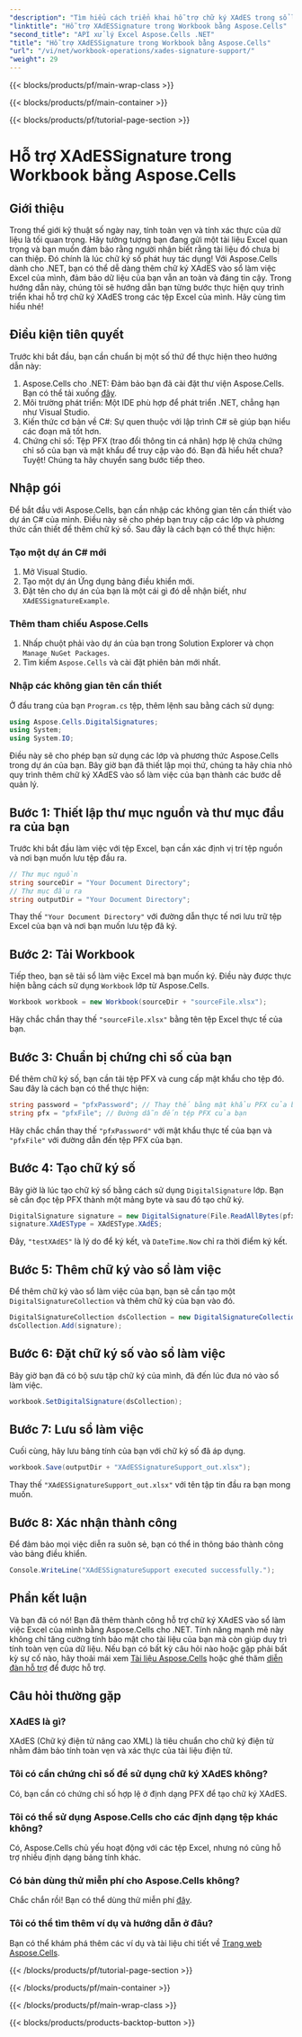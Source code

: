 ```yaml
---
"description": "Tìm hiểu cách triển khai hỗ trợ chữ ký XAdES trong sổ làm việc Excel bằng Aspose.Cells cho .NET. Làm theo hướng dẫn từng bước của chúng tôi để ký tài liệu an toàn."
"linktitle": "Hỗ trợ XAdESSignature trong Workbook bằng Aspose.Cells"
"second_title": "API xử lý Excel Aspose.Cells .NET"
"title": "Hỗ trợ XAdESSignature trong Workbook bằng Aspose.Cells"
"url": "/vi/net/workbook-operations/xades-signature-support/"
"weight": 29
---
```


{{< blocks/products/pf/main-wrap-class >}}

{{< blocks/products/pf/main-container >}}

{{< blocks/products/pf/tutorial-page-section >}}

# Hỗ trợ XAdESSignature trong Workbook bằng Aspose.Cells

## Giới thiệu
Trong thế giới kỹ thuật số ngày nay, tính toàn vẹn và tính xác thực của dữ liệu là tối quan trọng. Hãy tưởng tượng bạn đang gửi một tài liệu Excel quan trọng và bạn muốn đảm bảo rằng người nhận biết rằng tài liệu đó chưa bị can thiệp. Đó chính là lúc chữ ký số phát huy tác dụng! Với Aspose.Cells dành cho .NET, bạn có thể dễ dàng thêm chữ ký XAdES vào sổ làm việc Excel của mình, đảm bảo dữ liệu của bạn vẫn an toàn và đáng tin cậy. Trong hướng dẫn này, chúng tôi sẽ hướng dẫn bạn từng bước thực hiện quy trình triển khai hỗ trợ chữ ký XAdES trong các tệp Excel của mình. Hãy cùng tìm hiểu nhé!
## Điều kiện tiên quyết
Trước khi bắt đầu, bạn cần chuẩn bị một số thứ để thực hiện theo hướng dẫn này:
1. Aspose.Cells cho .NET: Đảm bảo bạn đã cài đặt thư viện Aspose.Cells. Bạn có thể tải xuống [đây](https://releases.aspose.com/cells/net/).
2. Môi trường phát triển: Một IDE phù hợp để phát triển .NET, chẳng hạn như Visual Studio.
3. Kiến thức cơ bản về C#: Sự quen thuộc với lập trình C# sẽ giúp bạn hiểu các đoạn mã tốt hơn.
4. Chứng chỉ số: Tệp PFX (trao đổi thông tin cá nhân) hợp lệ chứa chứng chỉ số của bạn và mật khẩu để truy cập vào đó.
Bạn đã hiểu hết chưa? Tuyệt! Chúng ta hãy chuyển sang bước tiếp theo.
## Nhập gói
Để bắt đầu với Aspose.Cells, bạn cần nhập các không gian tên cần thiết vào dự án C# của mình. Điều này sẽ cho phép bạn truy cập các lớp và phương thức cần thiết để thêm chữ ký số. Sau đây là cách bạn có thể thực hiện:
### Tạo một dự án C# mới
1. Mở Visual Studio.
2. Tạo một dự án Ứng dụng bảng điều khiển mới.
3. Đặt tên cho dự án của bạn là một cái gì đó dễ nhận biết, như `XAdESSignatureExample`.
### Thêm tham chiếu Aspose.Cells
1. Nhấp chuột phải vào dự án của bạn trong Solution Explorer và chọn `Manage NuGet Packages`.
2. Tìm kiếm `Aspose.Cells` và cài đặt phiên bản mới nhất.
### Nhập các không gian tên cần thiết
Ở đầu trang của bạn `Program.cs` tệp, thêm lệnh sau bằng cách sử dụng:
```csharp
using Aspose.Cells.DigitalSignatures;
using System;
using System.IO;
```
Điều này sẽ cho phép bạn sử dụng các lớp và phương thức Aspose.Cells trong dự án của bạn.
Bây giờ bạn đã thiết lập mọi thứ, chúng ta hãy chia nhỏ quy trình thêm chữ ký XAdES vào sổ làm việc của bạn thành các bước dễ quản lý.
## Bước 1: Thiết lập thư mục nguồn và thư mục đầu ra của bạn
Trước khi bắt đầu làm việc với tệp Excel, bạn cần xác định vị trí tệp nguồn và nơi bạn muốn lưu tệp đầu ra.
```csharp
// Thư mục nguồn
string sourceDir = "Your Document Directory";
// Thư mục đầu ra
string outputDir = "Your Document Directory";
```
Thay thế `"Your Document Directory"` với đường dẫn thực tế nơi lưu trữ tệp Excel của bạn và nơi bạn muốn lưu tệp đã ký.
## Bước 2: Tải Workbook
Tiếp theo, bạn sẽ tải sổ làm việc Excel mà bạn muốn ký. Điều này được thực hiện bằng cách sử dụng `Workbook` lớp từ Aspose.Cells.
```csharp
Workbook workbook = new Workbook(sourceDir + "sourceFile.xlsx");
```
Hãy chắc chắn thay thế `"sourceFile.xlsx"` bằng tên tệp Excel thực tế của bạn.
## Bước 3: Chuẩn bị chứng chỉ số của bạn
Để thêm chữ ký số, bạn cần tải tệp PFX và cung cấp mật khẩu cho tệp đó. Sau đây là cách bạn có thể thực hiện:
```csharp
string password = "pfxPassword"; // Thay thế bằng mật khẩu PFX của bạn
string pfx = "pfxFile"; // Đường dẫn đến tệp PFX của bạn
```
Hãy chắc chắn thay thế `"pfxPassword"` với mật khẩu thực tế của bạn và `"pfxFile"` với đường dẫn đến tệp PFX của bạn.
## Bước 4: Tạo chữ ký số
Bây giờ là lúc tạo chữ ký số bằng cách sử dụng `DigitalSignature` lớp. Bạn sẽ cần đọc tệp PFX thành một mảng byte và sau đó tạo chữ ký.
```csharp
DigitalSignature signature = new DigitalSignature(File.ReadAllBytes(pfx), password, "testXAdES", DateTime.Now);
signature.XAdESType = XAdESType.XAdES;
```
Đây, `"testXAdES"` là lý do để ký kết, và `DateTime.Now` chỉ ra thời điểm ký kết.
## Bước 5: Thêm chữ ký vào sổ làm việc
Để thêm chữ ký vào sổ làm việc của bạn, bạn sẽ cần tạo một `DigitalSignatureCollection` và thêm chữ ký của bạn vào đó.
```csharp
DigitalSignatureCollection dsCollection = new DigitalSignatureCollection();
dsCollection.Add(signature);
```
## Bước 6: Đặt chữ ký số vào sổ làm việc
Bây giờ bạn đã có bộ sưu tập chữ ký của mình, đã đến lúc đưa nó vào sổ làm việc.
```csharp
workbook.SetDigitalSignature(dsCollection);
```
## Bước 7: Lưu sổ làm việc
Cuối cùng, hãy lưu bảng tính của bạn với chữ ký số đã áp dụng.
```csharp
workbook.Save(outputDir + "XAdESSignatureSupport_out.xlsx");
```
Thay thế `"XAdESSignatureSupport_out.xlsx"` với tên tập tin đầu ra bạn mong muốn.
## Bước 8: Xác nhận thành công
Để đảm bảo mọi việc diễn ra suôn sẻ, bạn có thể in thông báo thành công vào bảng điều khiển.
```csharp
Console.WriteLine("XAdESSignatureSupport executed successfully.");
```
## Phần kết luận
Và bạn đã có nó! Bạn đã thêm thành công hỗ trợ chữ ký XAdES vào sổ làm việc Excel của mình bằng Aspose.Cells cho .NET. Tính năng mạnh mẽ này không chỉ tăng cường tính bảo mật cho tài liệu của bạn mà còn giúp duy trì tính toàn vẹn của dữ liệu. Nếu bạn có bất kỳ câu hỏi nào hoặc gặp phải bất kỳ sự cố nào, hãy thoải mái xem [Tài liệu Aspose.Cells](https://reference.aspose.com/cells/net/) hoặc ghé thăm [diễn đàn hỗ trợ](https://forum.aspose.com/c/cells/9) để được hỗ trợ.
## Câu hỏi thường gặp
### XAdES là gì?
XAdES (Chữ ký điện tử nâng cao XML) là tiêu chuẩn cho chữ ký điện tử nhằm đảm bảo tính toàn vẹn và xác thực của tài liệu điện tử.
### Tôi có cần chứng chỉ số để sử dụng chữ ký XAdES không?
Có, bạn cần có chứng chỉ số hợp lệ ở định dạng PFX để tạo chữ ký XAdES.
### Tôi có thể sử dụng Aspose.Cells cho các định dạng tệp khác không?
Có, Aspose.Cells chủ yếu hoạt động với các tệp Excel, nhưng nó cũng hỗ trợ nhiều định dạng bảng tính khác.
### Có bản dùng thử miễn phí cho Aspose.Cells không?
Chắc chắn rồi! Bạn có thể dùng thử miễn phí [đây](https://releases.aspose.com/).
### Tôi có thể tìm thêm ví dụ và hướng dẫn ở đâu?
Bạn có thể khám phá thêm các ví dụ và tài liệu chi tiết về [Trang web Aspose.Cells](https://reference.aspose.com/cells/net/).

{{< /blocks/products/pf/tutorial-page-section >}}

{{< /blocks/products/pf/main-container >}}

{{< /blocks/products/pf/main-wrap-class >}}

{{< blocks/products/products-backtop-button >}}